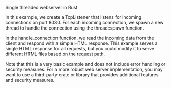 
Single threaded webserver in Rust

In this example, we create a TcpListener that listens for incoming connections on port 8080. 
For each incoming connection, we spawn a new thread to handle the connection using the thread::spawn function.

In the handle_connection function, we read the incoming data from the client and respond with a simple HTML response.
This example serves a single HTML response for all requests, but you could modify it to serve different HTML files based on the request path.

Note that this is a very basic example and does not include error handling or security measures. 
For a more robust web server implementation, you may want to use a third-party crate or library that provides additional features and security measures.
